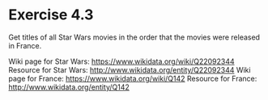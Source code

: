 # Exercise 4.3

Get titles of all Star Wars movies in the order that the movies were released in France.

Wiki page for Star Wars: <https://www.wikidata.org/wiki/Q22092344>
Resource for Star Wars: <http://www.wikidata.org/entity/Q22092344>
Wiki page for France: <https://www.wikidata.org/wiki/Q142>
Resource for France: <http://www.wikidata.org/entity/Q142>